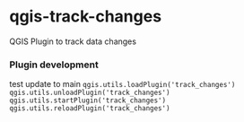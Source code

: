 # qgis-track-changes
QGIS Plugin to track data changes


### Plugin development
test update to main
`qgis.utils.loadPlugin('track_changes')`
`qgis.utils.unloadPlugin('track_changes')`
`qgis.utils.startPlugin('track_changes')`
`qgis.utils.reloadPlugin('track_changes')`
